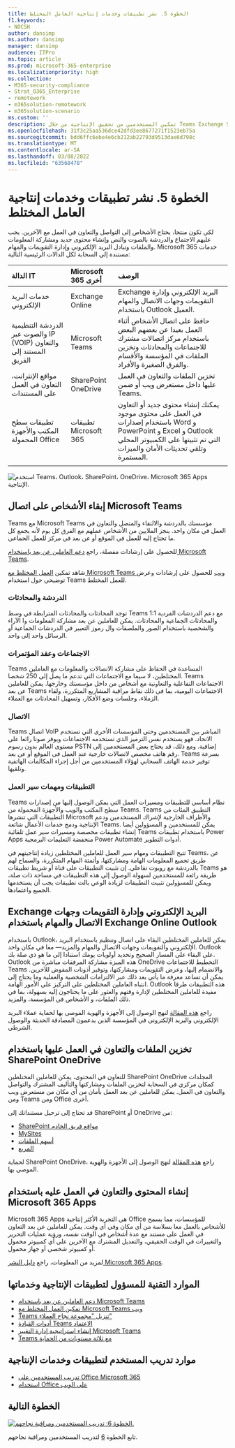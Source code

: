 ```yaml
---
title: الخطوة 5. نشر تطبيقات وخدمات إنتاجية العامل المختلط
f1.keywords:
- NOCSH
author: dansimp
ms.author: dansimp
manager: dansimp
audience: ITPro
ms.topic: article
ms.prod: microsoft-365-enterprise
ms.localizationpriority: high
ms.collection:
- M365-security-compliance
- Strat_O365_Enterprise
- remotework
- m365solution-remotework
- m365solution-scenario
ms.custom: ''
description: تمكين المستخدمين من تحقيق الإنتاجية من خلال Teams Exchange SharePoint والخدمات Microsoft 365 الأخرى.
ms.openlocfilehash: 31f3c25aa536dce42dfd3ee8677271f1523eb75a
ms.sourcegitcommit: bdd6ffc6ebe4e6cb212ab22793d9513dae6d798c
ms.translationtype: MT
ms.contentlocale: ar-SA
ms.lasthandoff: 03/08/2022
ms.locfileid: "63568478"
---
```

# <a name="step-5-deploy-hybrid-worker-productivity-apps-and-services"></a>الخطوة 5. نشر تطبيقات وخدمات إنتاجية العامل المختلط

لكي تكون منتجا، يحتاج الأشخاص إلى التواصل والتعاون في العمل مع الآخرين. يجب عليهم الاجتماع والدردشة بالصوت والنص وإنشاء محتوى جديد ومشاركة المعلومات والملفات وتبادل البريد الإلكتروني وإدارة التقويمات والمهام. Microsoft 365 خدمات مستندة إلى السحابة لكل الدالات الرئيسية التالية:

| الدالة IT | Microsoft 365 أخرى | الوصف |
|:-------|:-----|:-------|
| خدمات البريد الإلكتروني | Exchange Online | Exchange البريد الإلكتروني وإدارة التقويمات وجهات الاتصال والمهام باستخدام Outlook العميل. |
| الدردشة التنظيمية والصوت عبر IP (VOIP) والتعاون المستند إلى الفريق | Microsoft Teams | حافظ على اتصال الأشخاص أثناء العمل بعيدا عن بعضهم البعض باستخدام مركز اتصالات مشترك للاجتماعات والمحادثات وتخزين الملفات في المؤسسة والأقسام والفرق الصغيرة والأفراد. |
| مواقع الإنترانت، التعاون في العمل على المستندات | SharePoint OneDrive | تخزين الملفات والتعاون في العمل عليها داخل مستعرض ويب أو ضمن Teams. |
| تطبيقات سطح المكتب والأجهزة المحمولة Office | تطبيقات Microsoft 365 | يمكنك إنشاء محتوى جديد أو التعاون في العمل على محتوى موجود باستخدام إصدارات Word و PowerPoint و Excel و Outlook التي تم تثبيتها على الكمبيوتر المحلي وتلقي تحديثات الأمان والميزات المستمرة. |
||||

![استخدم Teams، Outlook، SharePoint، OneDrive، Microsoft 365 Apps الإنتاجية.](../media/empower-people-to-work-remotely/remote-workers-productivity-grid.png)

## <a name="keep-people-connected-with-microsoft-teams"></a>إبقاء الأشخاص على اتصال Microsoft Teams

Teams مع Microsoft Teams مؤسستك بالدردشة والالتقاء والمتصل والتعاون في العمل في مكان واحد. ينجز الملايين من الأشخاص عملهم مع الفرق كل يوم لأنه يجمع كل ما تحتاج إليه للعمل في الموقع أو عن بعد في مركز للعمل الجماعي. 

للحصول على إرشادات مفصلة، راجع [دعم العاملين عن بعد باستخدام Microsoft Teams](/microsoftteams/support-remote-work-with-teams). 

شاهد تمكين [العمل المختلط مع Microsoft Teams ويب](https://resources.techcommunity.microsoft.com/enabling-hybrid-work/) للحصول على إرشادات وعرض توضيحي حول استخدام Teams للعمل المختلط.

### <a name="chat-and-conversations"></a>الدردشة والمحادثات

توجد المحادثات والمحادثات المترابطة في وسط Teams مع دعم الدردشات الفردية 1:1 والمحادثات الجماعية والمحادثات. يمكن للعاملين عن بعد مشاركة المعلومات وا الآراء والشخصية باستخدام الصور والملصقات وال رموز التعبير في الدردشات الجماعية أو الرسائل واحد إلى واحد.

### <a name="meetings-and-conferencing"></a>الاجتماعات وعقد المؤتمرات 

Teams المساعدة في الحفاظ على مشاركة الاتصالات والمعلومات مع العاملين المختلطين، لا سيما مع الاجتماعات التي تدعم ما يصل إلى 250 شخصا. Teams الاجتماعات التفاعلية والتعاونية مع أشخاص من داخل مؤسستك وخارجها. يمكن للعاملين عن بعد Teams الاجتماعات اليومية، بما في ذلك نقاط مراقبة المشاريع المتكررة، ولقاء الزملاء، وجلسات وضع الأفكار، وتسهيل المحادثات مع العملاء. 

### <a name="calling"></a>الاتصال

Teams اتصال VoIP المباشر بين المستخدمين وحتى المؤسسات الأخرى التي تستخدم الاتحاد. فهو يستخدم نفس الترميز الذي تستخدمه الاجتماعات ويوفر صوتا رائعا على مستوى العالم بدون رسوم PSTN إضافية. ومع ذلك، قد يحتاج بعض المستخدمين إلى رقم هاتف مخصص لاتصالات خارجية عند العمل في الموقع أو عن بعد. Teams بسرعة توفير خدمة الهاتف السحابي لهؤلاء المستخدمين من أجل إجراء المكالمات الهاتفية وتلقيها.

### <a name="apps-and-workflows"></a>التطبيقات ومهمات سير العمل

Teams نظام أساسي للتطبيقات ومسيرات العمل التي يمكن الوصول إليها من إصدارات سطح المكتب والويب والأجهزة المحمولة من Teams. Teams التطبيق المئات من التطبيقات التي تنشرها Microsoft والأطراف الخارجية لإشراك المستخدمين ودعم الإنتاجية ودمج خدمات الأعمال شائعة Teams. يمكن للمستخدمين و المسؤولين أيضا إنشاء تطبيقات مخصصة ومسيرات سير عمل تلقائية Teams باستخدام تطبيقات Power Apps منخفضة التعليمات البرمجية Power Automate أدوات التطوير.

تتيح التطبيقات ومهام سير العمل للعاملين المختلطين زيادة إنتاجيتهم في Teams، عن طريق تجميع المعلومات الهامة ومشاركتها، وأتمتة المهام المتكررة، والسماح لهم بالدردشة مع روبوت تفاعلي. إن تثبيت التطبيقات على قناة أو شريط تطبيقات Teams هو طريقة رائعة للمستخدمين لسهولة الوصول إلى هذه التطبيقات في مساحة ذات صلة، ويمكن للمسؤولين تثبيت التطبيقات لزيادة الوعي بالت تطبيقات يجب أن يستخدمها الجميع واعتمادها.

## <a name="exchange-email-and-manage-calendars-contacts-and-tasks-with-exchange-online-and-outlook"></a>Exchange البريد الإلكتروني وإدارة التقويمات وجهات الاتصال والمهام باستخدام Exchange Online Outlook

باستخدام Outlook، يمكن للعاملين المختلطين البقاء على اتصال وتنظيم باستخدام البريد الإلكتروني والتقويمات وجهات الاتصال والمهام والمزيد— معا في مكان واحد. Outlook على البقاء على المسار الصحيح وتحديد أولويات يومك استنادا إلى ما هو ذي صلة بك. Outlook هذه الميزة مشاركة المرفقات مباشرة من OneDrive التخطيط للاجتماعات Teams والانضمام إليها، وعرض التقويمات ومشاركتها، وتوفير أذونات المفوض للآخرين. يمكن أن تساعد معرفة ما يأتي بعد ذلك عبر الالتزامات الشخصية والعملية وما يحتاج إلى انتباه العاملين المختلطين على التركيز على الأمور الهامة. Outlook هذه التطبيقات طرقا مفيدة للعاملين المختلطين لإدارة وقتهم والعثور على ما يحتاجون إليه بسهولة، بما في ذلك الملفات، و الأشخاص في المؤسسة، والمزيد. 

راجع [هذه المقالة](../security/office-365-security/secure-email-recommended-policies.md) لنهج الوصول إلى الأجهزة والهوية الموصى بها لحماية عملاء البريد الإلكتروني والبريد الإلكتروني في المؤسسة الذين يدعمون المصادقة الحديثة والوصول الشرطي.

## <a name="store-and-collaborate-on-files-with-sharepoint-and-onedrive"></a>تخزين الملفات والتعاون في العمل عليها باستخدام SharePoint OneDrive

للتعاون في المحتوى، يمكن للعاملين المختلطين SharePoint OneDrive المجلدات كمكان مركزي في السحابة لتخزين الملفات ومشاركتها والتأليف المشترك والتواصل والتعاون في العمل. يمكن للعاملين عن بعد العمل بأمان من أي مكان من مستعرض ويب ومن Teams ومن Office أخرى.

قد تحتاج إلى ترحيل مستنداتك إلى SharePoint أو OneDrive من:

- [SharePoint مواقع فريق الخادم](/sharepointmigration/sp-teams-sites-migration-guide)
- [MySites](/sharepointmigration/mysites-to-onedrive-migration-guide)
- [أسهم الملفات](/sharepointmigration/fileshare-to-odsp-migration-guide)
- [المربع](/sharepointmigration/box-to-onedrive-and-sharepoint-migration-guide)

لحماية SharePoint OneDrive، راجع [هذه المقالة](../security/office-365-security/sharepoint-file-access-policies.md) لنهج الوصول إلى الأجهزة والهوية الموصى بها.

## <a name="create-and-collaborate-on-content-with-microsoft-365-apps"></a>إنشاء المحتوى والتعاون في العمل عليه باستخدام Microsoft 365 Apps

Microsoft 365 Apps هي التجربة الأكثر إنتاجية Office للمؤسسات، مما يسمح للأشخاص بالعمل معا بسلاسة من أي مكان وفي أي وقت. يمكن للعاملين عن بعد التعاون في العمل على مستند مع عدة أشخاص في الوقت نفسه، ورؤية عمليات التحرير والتغييرات في الوقت الحقيقي، والتعديل المشترك مع الآخرين على أي كمبيوتر محمول أو كمبيوتر شخصي أو جهاز محمول.

لمزيد من المعلومات، راجع [دليل النشر Microsoft 365 Apps](/deployoffice/deployment-guide-microsoft-365-apps).

## <a name="admin-technical-resources-for-productivity-apps-and-services"></a>الموارد التقنية للمسؤول لتطبيقات الإنتاجية وخدماتها

- [دعم العاملين عن بعد باستخدام Microsoft Teams](/microsoftteams/support-remote-work-with-teams)
- [تمكين العمل المختلط مع Microsoft Teams ويب](https://resources.techcommunity.microsoft.com/enabling-hybrid-work/)
- [Teams تنزيل "مجموعة نجاح العملاء"](https://www.microsoft.com/download/details.aspx?id=54244)
- [أدوات القيادة Teams الاعتماد](/microsoftteams/adopt-tools-and-downloads) 
- [إنشاء استراتيجية إدارة التغيير Microsoft Teams](/MicrosoftTeams/change-management-strategy)
- [Teams مع ثلاثة مستويات من الحماية](configure-teams-three-tiers-protection.md)

## <a name="user-training-resources-for-productivity-apps-and-services"></a>موارد تدريب المستخدم لتطبيقات وخدمات الإنتاجية

- [تدريب المستخدمين على Office Microsoft 365](https://support.microsoft.com/office/train-your-users-on-office-and-microsoft-365-7cba3c97-7f19-46ed-a1c6-763971a26c27)
- [استخدام Office على الويب](https://support.microsoft.com/office/get-started-with-office-for-the-web-in-microsoft-365-5622c7c9-721d-4b3d-8cb9-a7276c2470e5)

## <a name="next-step"></a>الخطوة التالية

[![الخطوة 6: تدريب المستخدمين ومراقبة نجاحهم.](../media/empower-people-to-work-remotely/remote-workers-step-grid-6.png)](empower-people-to-work-remotely-train-monitor-usage.md)

تابع الخطوة [6](empower-people-to-work-remotely-train-monitor-usage.md) لتدريب المستخدمين ومراقبة نجاحهم.